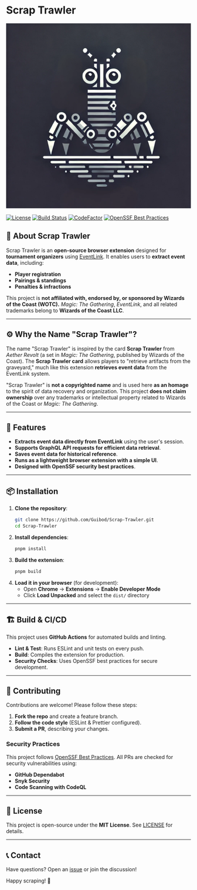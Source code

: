 # Scrap Trawler

![Scrap Trawler Logo](assets/logo.png)

[![License](https://img.shields.io/badge/license-MIT-blue.svg)](./LICENSE)
[![Build Status](https://github.com/Guibod/scrap-trawler/actions/workflows/ci.yml/badge.svg?branch=main)](https://github.com/Guibod/scrap-trawler/actions)
[![CodeFactor](https://www.codefactor.io/repository/github/guibod/scrap-trawler/badge)](https://www.codefactor.io/repository/github/guibod/scrap-trawler)
[![OpenSSF Best Practices](https://bestpractices.coreinfrastructure.org/projects/10030/badge)](https://bestpractices.coreinfrastructure.org/projects/10030)

## 📖 About Scrap Trawler
Scrap Trawler is an **open-source browser extension** designed for **tournament organizers** using [EventLink](https://eventlink.wizards.com/). It enables users to **extract event data**, including:
- **Player registration**
- **Pairings & standings**
- **Penalties & infractions**

This project is **not affiliated with, endorsed by, or sponsored by Wizards of the Coast (WOTC).** *Magic: The Gathering*, *EventLink*, and all related trademarks belong to **Wizards of the Coast LLC**.

---

## ⚙️ Why the Name "Scrap Trawler"?
The name "Scrap Trawler" is inspired by the card **Scrap Trawler** from *Aether Revolt* (a set in *Magic: The Gathering*, published by Wizards of the Coast). The **Scrap Trawler card** allows players to "retrieve artifacts from the graveyard," much like this extension **retrieves event data** from the EventLink system.

"Scrap Trawler" is **not a copyrighted name** and is used here **as an homage** to the spirit of data recovery and organization. This project **does not claim ownership** over any trademarks or intellectual property related to Wizards of the Coast or *Magic: The Gathering*.

---

## 🚀 Features
* **Extracts event data directly from EventLink** using the user's session.
* **Supports GraphQL API requests for efficient data retrieval**.
* **Saves event data for historical reference**.
* **Runs as a lightweight browser extension with a simple UI**.
* **Designed with OpenSSF security best practices**.

---

## 📦 Installation
1. **Clone the repository**:
   ```sh
   git clone https://github.com/Guibod/Scrap-Trawler.git
   cd Scrap-Trawler
   ```
2. **Install dependencies**:
   ```sh
   pnpm install
   ```
3. **Build the extension**:
   ```sh
   pnpm build
   ```
4. **Load it in your browser** (for development):
    - Open **Chrome** → **Extensions** → **Enable Developer Mode**
    - Click **Load Unpacked** and select the `dist/` directory

---

## 🏗️ Build & CI/CD
This project uses **GitHub Actions** for automated builds and linting.

- **Lint & Test**: Runs ESLint and unit tests on every push.
- **Build**: Compiles the extension for production.
- **Security Checks**: Uses OpenSSF best practices for secure development.

---

## 🤝 Contributing
Contributions are welcome! Please follow these steps:
1. **Fork the repo** and create a feature branch.
2. **Follow the code style** (ESLint & Prettier configured).
3. **Submit a PR**, describing your changes.

### Security Practices
This project follows [OpenSSF Best Practices](https://bestpractices.coreinfrastructure.org/). All PRs are checked for security vulnerabilities using:
- **GitHub Dependabot**
- **Snyk Security**
- **Code Scanning with CodeQL**

---

## 📜 License
This project is open-source under the **MIT License**. See [LICENSE](./LICENSE) for details.

---

## 📞 Contact
Have questions? Open an [issue](https://github.com/Guibod/Scrap-Trawler/issues) or join the discussion!

Happy scraping! 🚀
